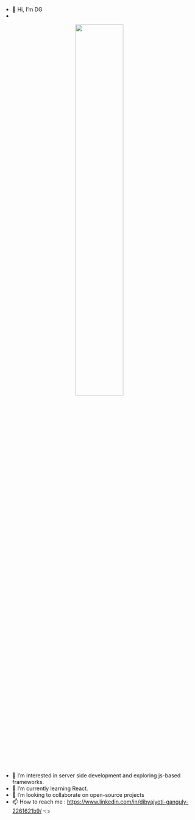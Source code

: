 - 👋 Hi, I’m DG
- 
<div id="header" align="center">
  <img src="https://media.giphy.com/media/f3iwJFOVOwuy7K6FFw/giphy.gif" width="50%"/>
</div>



- 👀 I’m interested in server side development and exploring js-based frameworks.
- 🌱 I’m currently learning React.
- 💞️ I’m looking to collaborate on open-source projects
- 📫 How to reach me : https://www.linkedin.com/in/dibyajyoti-ganguly-2261621b9/ 👈

<!---
Dibyajyoti2002/Dibyajyoti2002 is a ✨ special ✨ repository because its `README.md` (this file) appears on your GitHub profile.
You can click the Preview link to take a look at your changes.
--->
